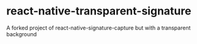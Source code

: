 # react-native-transparent-signature
A forked project of react-native-signature-capture but with a transparent background
